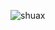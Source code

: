 ![shuax](https://github-readme-stats.vercel.app/api?username=shuax&count_private=true&show_icons=true&theme=highcontrast)
